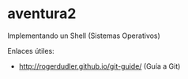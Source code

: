 # aventura2
Implementando un Shell (Sistemas Operativos)

Enlaces útiles:
- http://rogerdudler.github.io/git-guide/ (Guía a Git)
